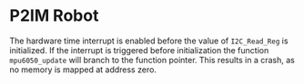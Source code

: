 # P2IM Robot
The hardware time interrupt is enabled before the value of `I2C_Read_Reg` is initialized.
If the interrupt is triggered before initialization the function `mpu6050_update` will branch to the function pointer.
This results in a crash, as no memory is mapped at address zero.
